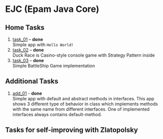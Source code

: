 # EJC (Epam Java Core)

## Home Tasks
1. [task_01](https://github.com/Venreaver/ejc_13/tree/master/src/main/java/task_01) – **done**  
   Simple app with `Hello World!`
2. [task_02](https://github.com/Venreaver/ejc_13/tree/master/src/main/java/task_02) – **done**  
   Duck Race is Casino-style console game with Strategy Pattern inside
3. [task_03](https://github.com/Venreaver/ejc_13/tree/master/src/main/java/task_03) – **done**  
   Simple BattleShip Game implementation

## Additional Tasks
1. [add_01](https://github.com/Venreaver/EJC/tree/master/src/main/java/add_01) - **done**  
   Simple app with default and abstract methods in interfaces.
   This app shows 3 different type of behavior in class which implements methods with the same name from different interfaces.
   One of implemented interfaces always contains default-method.

## Tasks for self-improving with Zlatopolsky
